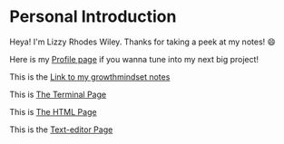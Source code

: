 # Personal Introduction
Heya! I'm Lizzy Rhodes Wiley. Thanks for taking a peek at my notes! 😄

Here is my [Profile page](https://github.com/Lizzyrho21) if you wanna tune into my next big project! 

This is the [Link to my growthmindset notes](Reading-notes/Growthmindset.md)

This is [The Terminal Page](Reading-notes/Terminal.md)

This is [The HTML Page](Reading-notes/HTML.md)

This is the [Text-editor Page](Reading-notes/Text-editor.md)